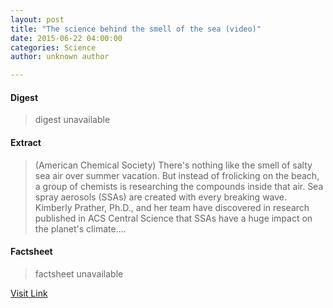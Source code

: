 ```yaml
---
layout: post
title: "The science behind the smell of the sea (video)"
date: 2015-06-22 04:00:00
categories: Science
author: unknown author

---
```



#### Digest
>digest unavailable

#### Extract
>(American Chemical Society) There's nothing like the smell of salty sea air over summer vacation. But instead of frolicking on the beach, a group of chemists is researching the compounds inside that air. Sea spray aerosols (SSAs) are created with every breaking wave. Kimberly Prather, Ph.D., and her team have discovered in research published in ACS Central Science that SSAs have a huge impact on the planet's climate....

#### Factsheet
>factsheet unavailable

[Visit Link](http://www.eurekalert.org/pub_releases/2015-06/acs-tsb062215.php)


